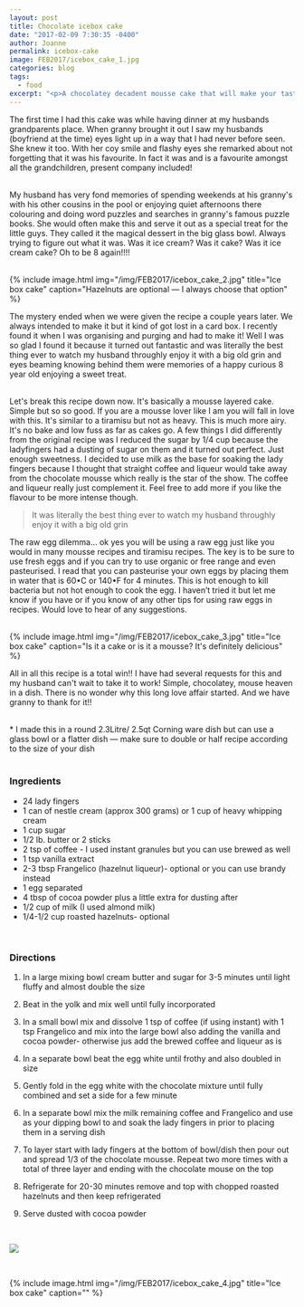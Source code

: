 ```yaml
---
layout: post
title: Chocolate icebox cake
date: "2017-02-09 7:30:35 -0400"
author: Joanne
permalink: icebox-cake
image: FEB2017/icebox_cake_1.jpg
categories: blog
tags:
  - food
excerpt: "<p>A chocolatey decadent mousse cake that will make your tastebuds explode</p>"
---
```


The first time I had this cake was while having dinner at my husbands grandparents place.  When granny brought it out I saw my husbands (boyfriend at the time) eyes light up in a way that I had never before seen. She knew it too. With her coy smile and flashy eyes she remarked about not forgetting that it was his favourite. In fact it was and is a favourite amongst all the grandchildren, present company included!
<br>
<br>

My husband has very fond memories of spending weekends at his granny's with his other cousins in the pool or enjoying quiet afternoons there colouring and doing word puzzles and searches in granny's famous puzzle books. She would often make this and serve it out as a special treat for the little guys.  They called it the magical dessert in the big glass bowl. Always trying to figure out what it was. Was it ice cream? Was it cake? Was it ice cream cake? Oh to be 8 again!!!!
<br>
<br>

{% include image.html
            img="/img/FEB2017/icebox_cake_2.jpg"
            title="Ice box cake"
            caption="Hazelnuts are optional &mdash; I always choose that option" %}

The mystery ended when we were given the recipe a couple years later.  We always intended to make it but it kind of got lost in a card box.  I recently found it when I was organising and purging and had to make it! Well I was so glad I found it because it turned out fantastic and was literally the best thing ever to watch my husband throughly enjoy it with a big old grin and eyes beaming knowing behind them were memories of a happy curious 8 year old enjoying a sweet treat.
<br>
<br>

Let's break this recipe down now.  It's basically a mousse layered cake. Simple but so so good.  If you are a mousse lover like I am you will fall in love with this. It's similar to a tiramisu but not as heavy. This is much more airy. It's no bake and low fuss as far as cakes go.  A few things I did differently from the original recipe was I reduced the sugar by 1/4 cup because the ladyfingers had a dusting of sugar on them and it turned out perfect. Just enough sweetness. I decided to use milk as the base for soaking the lady fingers because I thought that straight coffee and liqueur would take away from the chocolate mousse which really is the star of the show.  The coffee and liqueur really just complement it. Feel free to add more if you like the flavour to be more intense though.

> It was literally the best thing ever to watch my husband throughly enjoy it with a big old grin

The raw egg dilemma... ok yes you will be using a raw egg just like you would in many mousse recipes and tiramisu recipes.  The key is to be sure to use fresh eggs and if you can try to use organic or free range and even pasteurised.  I read that you can pasteurise your own eggs by placing them in water that is 60•C or 140•F for 4 minutes.  This is hot enough to kill bacteria but not hot enough to cook the egg. I haven’t tried it but let me know if you have or if you know of any other tips for using raw eggs in recipes.  Would love to hear of any suggestions.  
<br>

{% include image.html
            img="/img/FEB2017/icebox_cake_3.jpg"
            title="Ice box cake"
            caption="Is it a cake or is it a mousse? It's definitely delicious" %}

All in all this recipe is a total win!! I have had several requests for this and my husband can't wait to take it to work! Simple, chocolatey, mouse heaven in a dish. There is no wonder why this long love affair started.  And we have granny to thank for it!!
<br>
<br>

\* I made this in a round 2.3Litre/ 2.5qt Corning ware dish but can use a glass bowl or a flatter dish &mdash; make sure to double or half recipe according to the size of your dish
<br>
<br>

### Ingredients

* 24 lady fingers
* 1 can of nestle cream (approx 300 grams) or 1 cup of heavy whipping cream
* 1 cup sugar
* 1/2 lb. butter or 2 sticks
* 2 tsp of coffee - I used instant granules but you can use brewed as well
* 1 tsp vanilla extract
* 2-3 tbsp Frangelico (hazelnut liqueur)- optional or you can use brandy instead
* 1 egg separated
* 4 tbsp of cocoa powder plus a little extra for dusting after
* 1/2 cup of milk (I used almond milk)
* 1/4-1/2 cup roasted hazelnuts- optional
<br>

### Directions

1. In a large mixing bowl cream butter and sugar for 3-5 minutes until light fluffy and almost double the size

1. Beat in the yolk and mix well until fully incorporated

1. In a small bowl mix and dissolve 1 tsp of coffee (if using instant) with 1 tsp Frangelico and mix into the large bowl also adding the vanilla and cocoa powder- otherwise jus add the brewed coffee and liqueur as is

1. In a separate bowl beat the egg white until frothy and also doubled in size

1. Gently fold in the egg white with the chocolate mixture until fully combined and set a side for a few minute

1. In a separate bowl mix the milk remaining coffee and Frangelico and use as your dipping bowl to and soak the lady fingers in prior to placing them in a serving dish

1. To layer start with lady fingers at the bottom of bowl/dish then pour out and spread 1/3 of the chocolate mousse.  Repeat two more times with a total of three layer and ending with the chocolate mouse on the top

1. Refrigerate for 20-30 minutes remove and top with chopped roasted hazelnuts and then keep refrigerated

1. Serve dusted with cocoa powder


<br>

<p class="apple__news__logo"><a href="https://apple.news/TKVtoVhGUQSuiufA4bqI-gg"><img src="{{ basesite.url }}/img/apple_news.svg" /></a></p>
<br>

{% include image.html
            img="/img/FEB2017/icebox_cake_4.jpg"
            title="Ice box cake"
            caption="" %}

